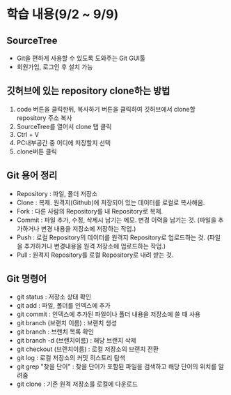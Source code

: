 # 학습 내용(9/2 ~ 9/9)

## SourceTree
- Git을 편하게 사용할 수 있도록 도와주는 Git GUI툴
- 회원가입, 로그인 후 설치 가능

## 깃허브에 있는 repository clone하는 방법
1. code 버튼을 클릭한뒤, 복사하기 버튼을 클릭하여 깃허브에서 clone할 repository 주소 복사
2. SourceTree를 열어서 clone 탭 클릭
3. Ctrl + V
4. PC내부공간 중 어디에 저장할지 선택
5. clone버튼 클릭

## Git 용어 정리
- Repository : 파일, 폴더 저장소
- Clone : 복제. 원격지(Github)에 저장되어 있는 데이터를 로컬로 복사해옴.
- Fork : 다른 사람의 Repository를 내 Repository로 복제.
- Commit : 파일 추가, 수정, 삭제시 남기는 메모. 변경 이력을 남기는 것. (파일을 추가하거나 변경 내용을 저장소에 저장하는 작업.)
- Push : 로컬 Repository의 데이터를 원격지 Repository로 업로드하는 것. (파일을 추가하거나 변경내용을 원격 저장소에 업로드하는 작업.)
- Pull : 원격지 Repository를 로컬 Repository로 내려 받는 것.

## Git 명령어
- git status : 저장소 상태 확인
- git add : 파일, 폴더를 인덱스에 추가
- git commit : 인덱스에 추가된 파일이나 폴더 내용을 저장소에 쓸 때 사용
- git branch (브랜치 이름) : 브랜치 생성
- git branch : 브랜치 목록 확인
- git branch -d (브랜치이름) : 해당 브랜치 삭제
- git checkout (브랜치이름) : 로컬 저장소의 브랜치 전환
- git log : 로컬 저장소의 커밋 히스토리 탐색
- git grep "찾을 단어" : 찾을 단어가 포함된 파일을 검색하고 해당 단어의 위치를 알려줌
- git clone : 기존 원격 저장소를 로컬에 다운로드



